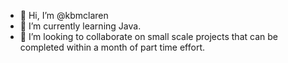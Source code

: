 - 👋 Hi, I’m @kbmclaren
- 🌱 I’m currently learning Java.
- 💞️ I’m looking to collaborate on small scale projects that can be completed within a month of part time effort. 

<!---
kbmclaren/kbmclaren is a ✨ special ✨ repository because its `README.md` (this file) appears on your GitHub profile.
You can click the Preview link to take a look at your changes.
--->
